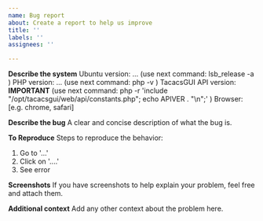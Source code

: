 ```yaml
---
name: Bug report
about: Create a report to help us improve
title: ''
labels: ''
assignees: ''

---
```


**Describe the system**
Ubuntu version: ... 
(use next command: lsb_release -a )
PHP version: ... 
(use next command: php -v )
TacacsGUI API version: **IMPORTANT** 
(use next command: php -r 'include "/opt/tacacsgui/web/api/constants.php"; echo APIVER . "\n";' )
Browser: [e.g. chrome, safari]

**Describe the bug**
A clear and concise description of what the bug is.

**To Reproduce**
Steps to reproduce the behavior:
1. Go to '...'
2. Click on '....'
3. See error

**Screenshots**
If you have screenshots to help explain your problem, feel free and attach them.

**Additional context**
Add any other context about the problem here.
